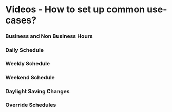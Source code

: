 # Videos - How to set up common use-cases?

### Business and Non Business Hours <a href="#business-and-non-business-hours" id="business-and-non-business-hours"></a>

### Daily Schedule <a href="#daily-schedule" id="daily-schedule"></a>

### Weekly Schedule <a href="#weekly-schedule" id="weekly-schedule"></a>

### Weekend Schedule <a href="#weekend-schedule" id="weekend-schedule"></a>

### Daylight Saving Changes <a href="#daylight-saving-changes" id="daylight-saving-changes"></a>

### Override Schedules <a href="#override-schedules" id="override-schedules"></a>
